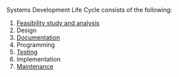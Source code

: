 Systems Development Life Cycle consists of the following:  

1. [Feasibility study and analysis](https://github.com/wangsiyang68/Coding-Pains/blob/operation-stepwise-refinement/Content%20Notes/Interacting%20with%20humans/FStudy%20and%20Analysis.md)  
2. Design  
3. [Documentation](https://github.com/wangsiyang68/Coding-Pains/blob/operation-stepwise-refinement/Content%20Notes/Interacting%20with%20humans/Documentation.md)  
4. Programming  
5. [Testing](https://github.com/wangsiyang68/Coding-Pains/blob/operation-stepwise-refinement/Content%20Notes/Interacting%20with%20humans/Testing.md)  
6. Implementation  
7. [Maintenance](https://github.com/wangsiyang68/Coding-Pains/blob/operation-stepwise-refinement/Content%20Notes/Interacting%20with%20humans/Maintenance.md)  
